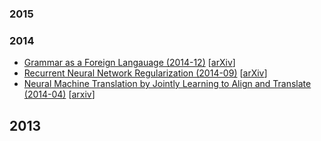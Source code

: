 
### 2015

### 2014

- [Grammar as a Foreign Langauage (2014-12)](grammar-as-a-foreign-language.md) [[arXiv](http://arxiv.org/abs/1412.7449)]
- [Recurrent Neural Network Regularization (2014-09)](rnn-regularization.md) [[arXiv](http://arxiv.org/abs/1409.2329)]
- [Neural Machine Translation by Jointly Learning to Align and Translate (2014-04)](nmt-jointly-learning-to-align-and-translate.md) [[arxiv](http://arxiv.org/abs/1409.0473)]

## 2013

